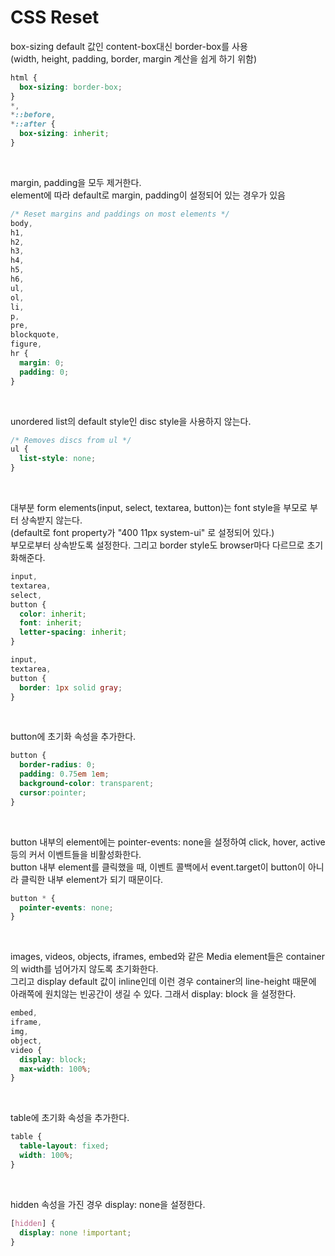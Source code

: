 # CSS Reset

box-sizing default 값인 content-box대신 border-box를 사용<br>
(width, height, padding, border, margin 계산을 쉽게 하기 위함)
```css
html {
  box-sizing: border-box;
}
*,
*::before,
*::after {
  box-sizing: inherit;
}
```
<br>

margin, padding을 모두 제거한다.<br>
element에 따라 default로 margin, padding이 설정되어 있는 경우가 있음
```css
/* Reset margins and paddings on most elements */
body,
h1,
h2,
h3,
h4,
h5,
h6,
ul,
ol,
li,
p,
pre,
blockquote,
figure,
hr {
  margin: 0;
  padding: 0;
}
```
<br>

unordered list의 default style인 disc style을 사용하지 않는다.
```css
/* Removes discs from ul */
ul {
  list-style: none;
}
``` 
<br>

대부분 form elements(input, select, textarea, button)는 font style을 부모로 부터 상속받지 않는다.<br>
(default로 font property가 "400 11px system-ui" 로 설정되어 있다.)<br>
부모로부터 상속받도록 설정한다. 그리고 border style도 browser마다 다르므로 초기화해준다.
```css
input,
textarea,
select,
button {
  color: inherit; 
  font: inherit; 
  letter-spacing: inherit; 
}

input,
textarea,
button {
  border: 1px solid gray; 
}
```
<br>

button에 초기화 속성을 추가한다.
```css
button {
  border-radius: 0; 
  padding: 0.75em 1em;
  background-color: transparent;
  cursor:pointer;
}
```
<br>

button 내부의 element에는 pointer-events: none을 설정하여 click, hover, active 등의 커서 이벤트들을 비활성화한다.<br>
button 내부 element를 클릭했을 때, 이벤트 콜백에서 event.target이 button이 아니라 클릭한 내부 element가 되기 때문이다.
```css
button * {
  pointer-events: none;
}
```
<br>

images, videos, objects, iframes, embed와 같은 Media element들은 container의 width를 넘어가지 않도록 초기화한다.<br>
그리고 display default 값이 inline인데 이런 경우 container의 line-height 때문에<br> 
아래쪽에 원치않는 빈공간이 생길 수 있다. 그래서 display: block 을 설정한다.
```css
embed,
iframe,
img,
object,
video {
  display: block;
  max-width: 100%;
}
```
<br>

table에 초기화 속성을 추가한다.
```css
table {
  table-layout: fixed;
  width: 100%;
}
```
<br>

hidden 속성을 가진 경우 display: none을 설정한다.
```css
[hidden] {
  display: none !important;
}
```
<br>
